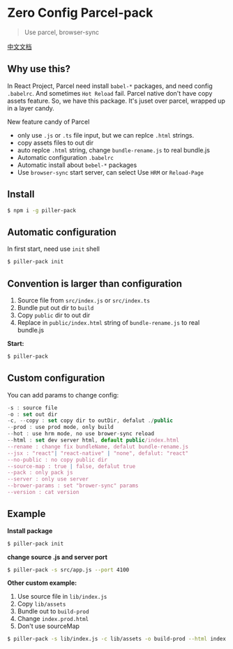 # Zero Config Parcel-pack

> Use parcel, browser-sync

[中文文档](README-CN.md)

## Why use this?

In React Project, Parcel need install `babel-*` packages, and need config `.babelrc`. And sometimes `Hot Reload` fail.
Parcel native don't have copy assets feature. So, we have this package. It's juset over parcel, wrapped up in a layer candy.

New feature candy of Parcel

- only use `.js` or `.ts` file input, but we can replce `.html` strings.
- copy assets files to out dir
- auto replce `.html` string, change `bundle-rename.js` to real bundle.js
- Automatic configuration `.babelrc`
- Automatic install about `bebel-*` packages
- Use `browser-sync` start server, can select Use `HRM` or `Reload-Page`

## Install

```sh
$ npm i -g piller-pack
```

## Automatic configuration

In first start, need use `init` shell

```sh
$ piller-pack init
```

## Convention is larger than configuration

1.  Source file from `src/index.js` or `src/index.ts`
2.  Bundle put out dir to `build`
3.  Copy `public` dir to out dir
4.  Replace in `public/index.html` string of `bundle-rename.js` to real bundle.js

**Start:**

```sh
$ piller-pack
```

## Custom configuration

You can add params to change config:

```js
-s : source file
-o : set out dir
-c, --copy : set copy dir to outDir, defalut ./public
--prod : use prod mode, only build
--hot : use hrm mode, no use brower-sync reload
--html : set dev server html, default public/index.html
--rename : change fix bundleName, defalut bundle-rename.js
--jsx : "react"| "react-native" | "none", defalut: "react"
--no-public : no copy public dir
--source-map : true | false, defalut true
--pack : only pack js
--server : only use server
--brower-params : set "brower-sync" params
--version : cat version
```

## Example

**Install package**

```sh
$ piller-pack init
```

**change source .js and server port**

```sh
$ piller-pack -s src/app.js --port 4100
```

**Other custom example:**

1.  Use source file in `lib/index.js`
2.  Copy `lib/assets`
3.  Bundle out to `build-prod`
4.  Change `index.prod.html`
5.  Don't use sourceMap

```sh
$ piller-pack -s lib/index.js -c lib/assets -o build-prod --html index.prod.html --source-map false --prod
```
